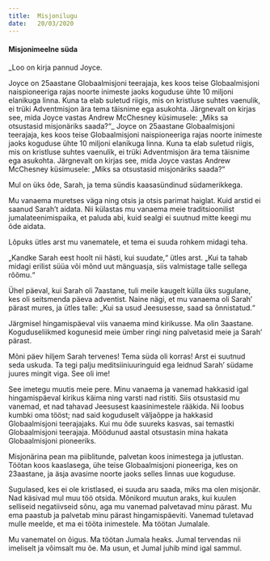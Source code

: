 ```yaml
---
title:  Misjonilugu
date:   20/03/2020
---
```


#### Misjonimeelne süda

_Loo on kirja pannud Joyce.

Joyce on 25aastane Globaalmisjoni teerajaja, kes koos teise Globaalmisjoni naispioneeriga rajas noorte inimeste jaoks koguduse ühte 10 miljoni elanikuga linna. Kuna ta elab suletud riigis, mis on kristluse suhtes vaenulik, ei trüki Adventmisjon ära tema täisnime ega asukohta. Järgnevalt on kirjas see, mida Joyce vastas Andrew McChesney küsimusele: „Miks sa otsustasid misjonäriks saada?“_
Joyce on 25aastane Globaalmisjoni teerajaja, kes koos teise Globaalmisjoni naispioneeriga rajas noorte inimeste jaoks koguduse ühte 10 miljoni elanikuga linna. Kuna ta elab suletud riigis, mis on kristluse suhtes vaenulik, ei trüki Adventmisjon ära tema täisnime ega asukohta. Järgnevalt on kirjas see, mida Joyce vastas Andrew McChesney küsimusele: „Miks sa otsustasid misjonäriks saada?“

Mul on üks õde, Sarah, ja tema sündis kaasasündinud südamerikkega.

Mu vanaema muretses väga ning otsis ja otsis parimat haiglat. Kuid arstid ei saanud Sarah’t aidata. Nii külastas mu vanaema meie traditsioonilist jumalateenimispaika, et paluda abi, kuid sealgi ei suutnud mitte keegi mu õde aidata.

Lõpuks ütles arst mu vanematele, et tema ei suuda rohkem midagi teha.

„Kandke Sarah eest hoolt nii hästi, kui suudate,“ ütles arst. „Kui ta tahab midagi erilist süüa või mõnd uut mänguasja, siis valmistage talle sellega rõõmu.“

Ühel päeval, kui Sarah oli 7aastane, tuli meile kaugelt külla üks sugulane, kes oli seitsmenda päeva adventist. Naine nägi, et mu vanaema oli Sarah’ pärast mures, ja ütles talle: „Kui sa usud Jeesusesse, saad sa õnnistatud.“

Järgmisel hingamispäeval viis vanaema mind kirikusse. Ma olin 3aastane. Koguduseliikmed kogunesid meie ümber ringi ning palvetasid meie ja Sarah’ pärast.

Mõni päev hiljem Sarah tervenes! Tema süda oli korras! Arst ei suutnud seda uskuda. Ta tegi palju meditsiiniuuringuid ega leidnud Sarah’ südame juures mingit viga. See oli ime!

See imetegu muutis meie pere. Minu vanaema ja vanemad hakkasid igal hingamispäeval kirikus käima ning varsti nad ristiti. Siis otsustasid mu vanemad, et nad tahavad Jeesusest kaasinimestele rääkida. Nii loobus kumbki oma tööst; nad said koguduselt väljaõppe ja hakkasid Globaalmisjoni teerajajaks. Kui mu õde suureks kasvas, sai temastki Globaalmisjoni teerajaja. Möödunud aastal otsustasin mina hakata Globaalmisjoni pioneeriks.

Misjonärina pean ma piiblitunde, palvetan koos inimestega ja jutlustan. Töötan koos kaaslasega, ühe teise Globaalmisjoni pioneeriga, kes on 23aastane, ja äsja avasime noorte jaoks selles linnas uue koguduse.

Sugulased, kes ei ole kristlased, ei suuda aru saada, miks ma olen misjonär. Nad käsivad mul muu töö otsida. Mõnikord muutun araks, kui kuulen selliseid negatiivseid sõnu, aga mu vanemad palvetavad minu pärast. Mu ema paastub ja palvetab minu pärast hingamispäeviti. Vanemad tuletavad mulle meelde, et ma ei tööta inimestele. Ma töötan Jumalale.

Mu vanematel on õigus. Ma töötan Jumala heaks. Jumal tervendas nii imeliselt ja võimsalt mu õe. Ma usun, et Jumal juhib mind igal sammul.
